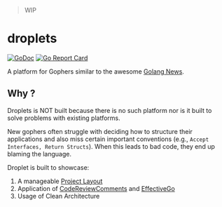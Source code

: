 > WIP

# droplets

[![GoDoc](https://godoc.org/github.com/spy16/droplet?status.svg)](https://godoc.org/github.com/spy16/droplet) [![Go Report Card](https://goreportcard.com/badge/github.com/spy16/droplet)](https://goreportcard.com/report/github.com/spy16/droplet)

A platform for Gophers similar to the awesome [Golang News](http://golangnews.com).

## Why ?

Droplets is NOT built because there is no such platform nor is it built to solve problems
with existing platforms.

New gophers often struggle with deciding how to structure their applications and also miss certain
important conventions (e.g., `Accept Interfaces, Return Structs`). When this leads to bad code,
they end up blaming the language.

Droplet is built to showcase:

1. A manageable [Project Layout](https://github.com/golang-standards/project-layout/)
2. Application of [CodeReviewComments](https://github.com/golang/go/wiki/CodeReviewComments) and [EffectiveGo](https://golang.org/doc/effective_go.html)
3. Usage of Clean Architecture
